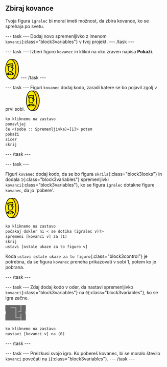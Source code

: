 ## Zbiraj kovance

Tvoja figura `igralec` bi moral imeti možnost, da zbira kovance, ko se sprehaja po svetu.

\--- task \--- Dodaj novo spremenljivko z imenom `kovanci`{:class="block3variables"} v tvoj projekt. \--- /task \---

\--- task \--- Izberi figuro `kovanec` in klikni na oko zraven napisa **Pokaži**.

![posnetek zaslona](images/coin.png) \--- /task \---

\--- task \--- Figuri `kovanec` dodaj kodo, zaradi katere se bo pojavil zgolj v prvi sobi. ![posnetek zaslona](images/coin.png)

```blocks3
ko kliknemo na zastavo
ponavljaj
če <(soba :: Spremenljivka)=[1]> potem
pokaži
sicer
skrij
```

\--- /task \---

\--- task \---

Figuri `kovanec` dodaj kodo, da se bo figura `skrila`{:class="block3looks"} in dodala `1`{:class="block3variables"} spremenljivki `kovanci`{:class="block3variables"}, ko se figura `igralec` dotakne figure `kovanec`, da jo 'pobere'.

![kovanec](images/coin.png)

```blocks3
ko kliknemo na zastavo
počakaj dokler ni < se dotika (igralec v)?>
spremeni [kovanci v] za (1)
skrij
ustavi [ostale ukaze za to figuro v]
```

Koda `ustavi ostale ukaze za to figuro`{:class="block3control"} je potrebna, da se figura `kovanec` preneha prikazovati v sobi 1, potem ko je pobrana.

\--- /task \---

\--- task \--- Zdaj dodaj kodo v oder, da nastavi spremenljivko `kovanci`{:class="block3variables"} na `0`{:class="block3variables"}, ko se igra začne.

![oder](images/stage.png)

```blocks3
ko kliknemo na zastavo
nastavi [kovanci v] na (0)
```

\--- /task \---

\--- task \--- Preizkusi svojo igro. Ko pobereš kovanec, bi se moralo število `kovanci` povečati na `1`{:class="block3variables"}. \--- /task \---
